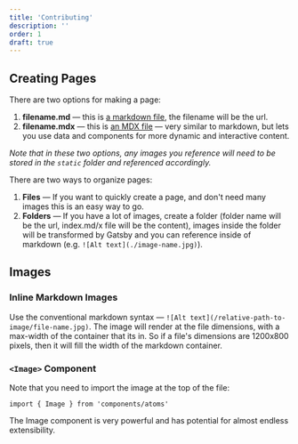 ```yaml
---
title: 'Contributing'
description: ''
order: 1
draft: true
---
```


## Creating Pages

There are two options for making a page:

1. **filename.md** — this is [a markdown file](https://github.github.com/gfm/), the filename will be the url.
1. **filename.mdx** — this is [an MDX file](https://mdxjs.com/) — very similar to markdown, but lets you use data and components for more dynamic and interactive content.

_Note that in these two options, any images you reference will need to be stored in the `static` folder and referenced accordingly._

There are two ways to organize pages:

1. **Files** — If you want to quickly create a page, and don't need many images this is an easy way to go.
1. **Folders** — If you have a lot of images, create a folder (folder name will be the url, index.md/x file will be the content), images inside the folder will be transformed by Gatsby and you can reference inside of markdown (e.g. `![Alt text](./image-name.jpg)`).

## Images

### Inline Markdown Images

Use the conventional markdown syntax — `![Alt text](/relative-path-to-image/file-name.jpg)`. The image will render at the file dimensions, with a max-width of the container that its in. So if a file's dimensions are 1200x800 pixels, then it will fill the width of the markdown container.

### `<Image>` Component

Note that you need to import the image at the top of the file:

`import { Image } from 'components/atoms'`

The Image component is very powerful and has potential for almost endless extensibility.

<!-- TODO — Document the Image component https://github.com/liferay-design/liferay.design/issues/557 -->
